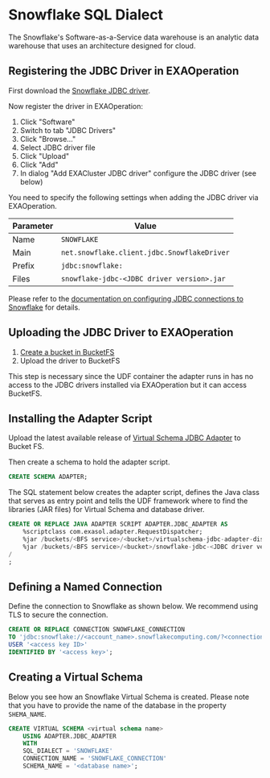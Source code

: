 # Snowflake SQL Dialect

The Snowflake's Software-as-a-Service data warehouse is an analytic data warehouse that uses an architecture designed for cloud.

## Registering the JDBC Driver in EXAOperation

First download the [Snowflake JDBC driver](https://repo1.maven.org/maven2/net/snowflake/snowflake-jdbc).

Now register the driver in EXAOperation:

1. Click "Software"
1. Switch to tab "JDBC Drivers"
1. Click "Browse..."
1. Select JDBC driver file
1. Click "Upload"
1. Click "Add"
1. In dialog "Add EXACluster JDBC driver" configure the JDBC driver (see below)

You need to specify the following settings when adding the JDBC driver via EXAOperation.

| Parameter | Value                                               |
|-----------|-----------------------------------------------------|
| Name      | `SNOWFLAKE`                                            |
| Main      | `net.snowflake.client.jdbc.SnowflakeDriver`                     |
| Prefix    | `jdbc:snowflake:`                                   |
| Files     | `snowflake-jdbc-<JDBC driver version>.jar`            |

Please refer to the [documentation on configuring JDBC connections to Snowflake](https://docs.snowflake.com/en/user-guide/jdbc-configure.html) for details.

## Uploading the JDBC Driver to EXAOperation

1. [Create a bucket in BucketFS](https://docs.exasol.com/administration/on-premise/bucketfs/create_new_bucket_in_bucketfs_service.htm)
1. Upload the driver to BucketFS

This step is necessary since the UDF container the adapter runs in has no access to the JDBC drivers installed via EXAOperation but it can access BucketFS.

## Installing the Adapter Script

Upload the latest available release of [Virtual Schema JDBC Adapter](https://github.com/exasol/virtual-schemas/releases) to Bucket FS.

Then create a schema to hold the adapter script.

```sql
CREATE SCHEMA ADAPTER;
```

The SQL statement below creates the adapter script, defines the Java class that serves as entry point and tells the UDF framework where to find the libraries (JAR files) for Virtual Schema and database driver.

```sql
CREATE OR REPLACE JAVA ADAPTER SCRIPT ADAPTER.JDBC_ADAPTER AS
    %scriptclass com.exasol.adapter.RequestDispatcher;
    %jar /buckets/<BFS service>/<bucket>/virtualschema-jdbc-adapter-dist-4.0.1.jar;
    %jar /buckets/<BFS service>/<bucket>/snowflake-jdbc-<JDBC driver version>.jar;
/
;
```

## Defining a Named Connection

Define the connection to Snowflake as shown below. We recommend using TLS to secure the connection.

```sql
CREATE OR REPLACE CONNECTION SNOWFLAKE_CONNECTION
TO 'jdbc:snowflake://<account_name>.snowflakecomputing.com/?<connection_params>'
USER '<access key ID>'
IDENTIFIED BY '<access key>';
```

## Creating a Virtual Schema

Below you see how an Snowflake Virtual Schema is created. Please note that you have to provide the name of the database in the property `SHEMA_NAME`.

```sql
CREATE VIRTUAL SCHEMA <virtual schema name>
    USING ADAPTER.JDBC_ADAPTER
    WITH
    SQL_DIALECT = 'SNOWFLAKE'
    CONNECTION_NAME = 'SNOWFLAKE_CONNECTION'
    SCHEMA_NAME = '<database name>';
```